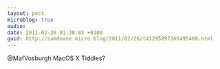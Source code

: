 ```yaml
---
layout: post
microblog: true
audio: 
date: 2011-02-26 01:38:03 +0100
guid: http://samdeane.micro.blog/2011/02/26/t41295897266495488.html
---
```

@MafVosburgh MacOS X Tiddles?
